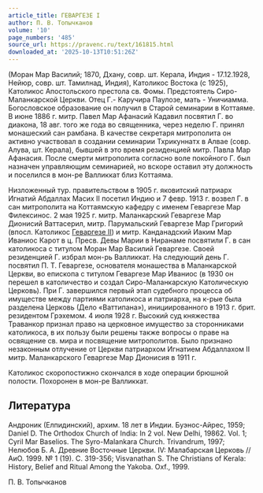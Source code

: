 ```yaml
---
article_title: ГЕВАРГЕЗЕ I
author: П. В. Топычканов
volume: '10'
page_numbers: '485'
source_url: https://pravenc.ru/text/161815.html
downloaded_at: '2025-10-13T10:51:26Z'
---
```


(Моран Мар Василий; 1870, Дхану, совр. шт. Керала, Индия - 17.12.1928, Нейюр, совр. шт. Тамилнад, Индия), Католикос Востока (с 1925), Католикос Апостольского престола св. Фомы. Предстоятель Сиро-Маланкарской Церкви. Отец Г.- Каручира Паулозе, мать - Уничиамма. Богословское образование он получил в Старой семинарии в Коттаяме. В июне 1886 г. митр. Павел Мар Афанасий Кадавил посвятил Г. во диакона, 18 авг. того же года во священника, через неделю Г. принял монашеский сан рамбана. В качестве секретаря митрополита он активно участвовал в создании семинарии Тхрикуннатх в Алвае (совр. Алува, шт. Керала), бывшей в это время резиденцией митр. Павла Мар Афанасия. После смерти митрополита согласно воле покойного Г. был назначен управляющим семинарией, но вскоре оставил эту должность и поселился в мон-ре Валликкат близ Коттаяма.

Низложенный тур. правительством в 1905 г. яковитский патриарх Игнатий Абдаллах Масих II посетил Индию и 7 февр. 1913 г. возвел Г. в сан митрополита на Коттаямскую кафедру с именем Геваргезе Мар Филексинос. 2 мая 1925 г. митр. Маланкарский Геваргезе Мар Дионисий Ваттасерил, митр. Парумальский Геваргезе Мар Григорий (впосл. Католикос [Геваргезе II](<https://pravenc.ru/text/Геваргезе II.html>)) и митр. Канданадский Иаким Мар Иваниос Карот в ц. Пресв. Девы Марии в Ниранаме посвятили Г. в сан католикоса с титулом Моран Мар Василий Геваргезе. Своей резиденцией Г. избрал мон-рь Валликкат. На следующий день Г. посвятил П. Т. Геваргезе, основателя монашества в Маланкарской Церкви, во епископа с титулом Геваргезе Мар Иваниос (в 1930 он перешел в католичество и создал Сиро-Маланкарскую Католическую Церковь). При Г. завершился первый этап судебного процесса об имуществе между партиями католикоса и патриарха, на к-рые была разделена Церковь (Дело «Ваттипана»), инициированного в 1913 г. брит. резидентом Грэхемом. 4 июля 1928 г. Высокий суд княжества Траванкор признал право на церковное имущество за сторонниками католикоса, в их пользу были решены также вопросы о праве на освящение св. мира и посвящение митрополитов. Было признано незаконным отлучение от Церкви патриархом Игнатием Абдаллахом II митр. Маланкарского Геваргезе Мар Дионисия в 1911 г.

Католикос скоропостижно скончался в ходе операции брюшной полости. Похоронен в мон-ре Валликкат.

## Литература

Андроник (Елпидинский), архим. 18 лет в Индии. Буэнос-Айрес, 1959; Daniel D. The Orthodox Church of India: In 2 vol. New Delhi, 19862. Vol. 1; Cyril Mar Baselios. The Syro-Malankara Church. Trivandrum, 1997; Нелюбов Б. А. Древние Восточные Церкви. IV: Малабарская Церковь // АиО. 1999. № 1 (19). С. 319-356; Visvanathan S. The Christians of Kerala: History, Belief and Ritual Among the Yakoba. Oxf., 1999.

П. В. Топычканов
